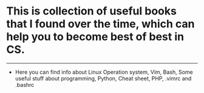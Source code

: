# This is collection of useful books that I found over the time, which can help you to become best of best in CS. 
---------------------------

* Here you can find info about Linux Operation system, Vim, Bash, Some useful stuff about programming, Python, Cheat sheet, PHP, .vimrc and .bashrc
